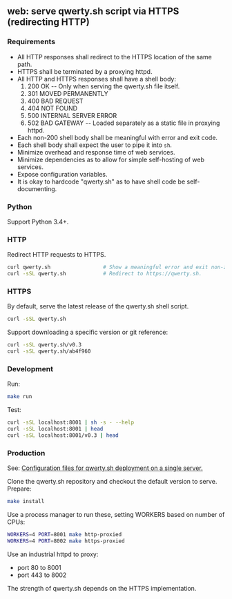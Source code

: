 ## web: serve qwerty.sh script via HTTPS (redirecting HTTP)

### Requirements

* All HTTP responses shall redirect to the HTTPS location of the same path.
* HTTPS shall be terminated by a proxying httpd.
* All HTTP and HTTPS responses shall have a shell body:
  1. 200 OK -- Only when serving the qwerty.sh file itself.
  1. 301 MOVED PERMANENTLY
  1. 400 BAD REQUEST
  1. 404 NOT FOUND
  1. 500 INTERNAL SERVER ERROR
  1. 502 BAD GATEWAY -- Loaded separately as a static file in proxying httpd.
* Each non-200 shell body shall be meaningful with error and exit code.
* Each shell body shall expect the user to pipe it into `sh`.
* Minimize overhead and response time of web services.
* Minimize dependencies as to allow for simple self-hosting of web services.
* Expose configuration variables.
* It is okay to hardcode "qwerty.sh" as to have shell code be self-documenting.


### Python

Support Python 3.4+.


### HTTP

Redirect HTTP requests to HTTPS.

```sh
curl qwerty.sh                 # Show a meaningful error and exit non-zero.
curl -sSL qwerty.sh            # Redirect to https://qwerty.sh.
```


### HTTPS

By default, serve the latest release of the qwerty.sh shell script.

```sh
curl -sSL qwerty.sh
```

Support downloading a specific version or git reference:

```sh
curl -sSL qwerty.sh/v0.3
curl -sSL qwerty.sh/ab4f960
```


### Development

Run:

```sh
make run
```

Test:

```sh
curl -sSL localhost:8001 | sh -s - --help
curl -sSL localhost:8001 | head
curl -sSL localhost:8001/v0.3 | head
```


### Production

See: [Configuration files for qwerty.sh deployment on a single server.][config]

Clone the qwerty.sh repository and checkout the default version to serve.
Prepare:

```sh
make install
```

Use a process manager to run these, setting WORKERS based on number of CPUs:

```sh
WORKERS=4 PORT=8001 make http-proxied
WORKERS=4 PORT=8002 make https-proxied
```

Use an industrial httpd to proxy:

* port 80 to 8001
* port 443 to 8002

The strength of qwerty.sh depends on the HTTPS implementation.


[config]: https://gist.github.com/rduplain/3727fbd58d2a0066f2f447ac094f93d7
